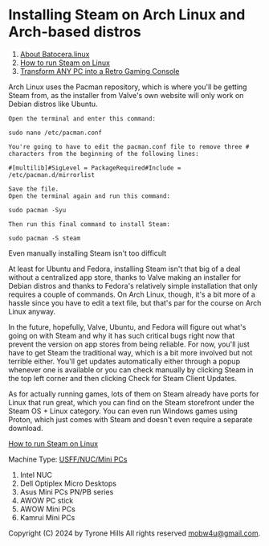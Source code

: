 # Installing Steam on Arch Linux and Arch-based distros

1. [About Batocera.linux](https://batocera.org/)
2. [How to run Steam on Linux](https://tinyurl.com/ys3dl36h)
3. [Transform ANY PC into a Retro Gaming Console](https://youtu.be/u5c6KZLUWTM?si=qBWa_CcYSh74W6EA)

Arch Linux uses the Pacman repository, which is where you'll be getting Steam from, as the installer from Valve's own website will only work on Debian distros like Ubuntu.

    Open the terminal and enter this command:

    sudo nano /etc/pacman.conf

    You're going to have to edit the pacman.conf file to remove three # characters from the beginning of the following lines:

    #[multilib]#SigLevel = PackageRequired#Include = /etc/pacman.d/mirrorlist

    Save the file.
    Open the terminal again and run this command:

    sudo pacman -Syu

    Then run this final command to install Steam:

    sudo pacman -S steam

Even manually installing Steam isn't too difficult

At least for Ubuntu and Fedora, installing Steam isn't that big of a deal without a centralized app store, thanks to Valve making an installer for Debian distros and thanks to Fedora's relatively simple installation that only requires a couple of commands. On Arch Linux, though, it's a bit more of a hassle since you have to edit a text file, but that's par for the course on Arch Linux anyway.

In the future, hopefully, Valve, Ubuntu, and Fedora will figure out what's going on with Steam and why it has such critical bugs right now that prevent the version on app stores from being reliable. For now, you'll just have to get Steam the traditional way, which is a bit more involved but not terrible either. You'll get updates automatically either through a popup whenever one is available or you can check manually by clicking Steam in the top left corner and then clicking Check for Steam Client Updates.

As for actually running games, lots of them on Steam already have ports for Linux that run great, which you can find on the Steam storefront under the Steam OS + Linux category. You can even run Windows games using Proton, which just comes with Steam and doesn't even require a separate download.

[How to run Steam on Linux](https://tinyurl.com/ys3dl36h)

Machine Type: [USFF/NUC/Mini PCs](https://wiki.batocera.org/usff_nuc_mini_pcs)

1. Intel NUC
2. Dell Optiplex Micro Desktops
3. Asus Mini PCs PN/PB series
4. AWOW PC stick
5. AWOW Mini PCs
6. Kamrui Mini PCs

Copyright (C) 2024 by Tyrone Hills All rights reserved <mobw4u@gmail.com>.

